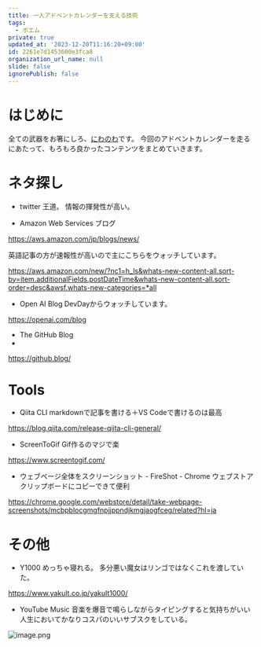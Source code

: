```yaml
---
title: 一人アドベントカレンダーを支える技術
tags:
  - ポエム
private: true
updated_at: '2023-12-20T11:16:20+09:00'
id: 2261e7d1453600e3fca8
organization_url_name: null
slide: false
ignorePublish: false
---
```

# はじめに
全ての武器をお箸にしろ、[にわのわ](https://twitter.com/niwa_nowa)です。
今回のアドベントカレンダーを走るにあたって、もろもろ良かったコンテンツをまとめていきます。

# ネタ探し
- twitter
王道。
情報の揮発性が高い。

- Amazon Web Services ブログ

https://aws.amazon.com/jp/blogs/news/

英語記事の方が速報性が高いので主にこちらをウォッチしています。

https://aws.amazon.com/new/?nc1=h_ls&whats-new-content-all.sort-by=item.additionalFields.postDateTime&whats-new-content-all.sort-order=desc&awsf.whats-new-categories=*all

- Open AI Blog
DevDayからウォッチしています。

https://openai.com/blog

- The GitHub Blog
- 
https://github.blog/

# Tools
- Qiita CLI
markdownで記事を書ける＋VS Codeで書けるのは最高

https://blog.qiita.com/release-qiita-cli-general/

- ScreenToGif
Gif作るのマジで楽

https://www.screentogif.com/

- ウェブページ全体をスクリーンショット - FireShot - Chrome ウェブストア
クリップボードにコピーできて便利

https://chrome.google.com/webstore/detail/take-webpage-screenshots/mcbpblocgmgfnpjjppndjkmgjaogfceg/related?hl=ja

# その他
- Y1000
めっちゃ寝れる。
多分悪い魔女はリンゴではなくこれを渡していた。

https://www.yakult.co.jp/yakult1000/

- YouTube Music
音楽を爆音で鳴らしながらタイピングすると気持ちがいい
人生においてかなりコスパのいいサブスクをしている。

![image.png](https://qiita-image-store.s3.ap-northeast-1.amazonaws.com/0/590707/b0cebfaa-fb60-2ae5-cb51-a05d86289c6e.png)
